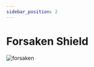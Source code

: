 ```yaml
---
sidebar_position: 2
---
```


# Forsaken Shield

![forsaken](https://vwiki.valorserver.com/api/item/picture/forsaken%20shield)
